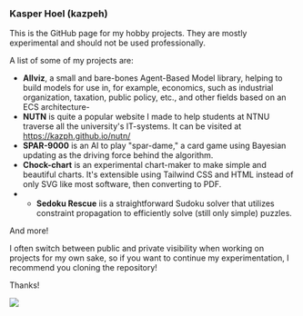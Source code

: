 ### Kasper Hoel (kazpeh)

This is the GitHub page for my hobby projects. They are mostly experimental and should not be used professionally.

A list of some of my projects are:

- **Allviz**, a small and bare-bones Agent-Based Model library, helping to build models for use in, for example, economics, such as industrial organization, taxation, public policy, etc., and other fields based on an ECS architecture-
- **NUTN** is quite a popular website I made to help students at NTNU traverse all the university's IT-systems. It can be visited at https://kazph.github.io/nutn/
- **SPAR-9000** is an AI to play "spar-dame," a card game using Bayesian updating as the driving force behind the algorithm.
- **Chock-chart** is an experimental chart-maker to make simple and beautiful charts. It's extensible using Tailwind CSS and HTML instead of only SVG like most software, then converting to PDF.
- - **Sedoku Rescue** iis a straightforward Sudoku solver that utilizes constraint propagation to efficiently solve (still only simple) puzzles.

And more!

I often switch between public and private visibility when working on projects for my own sake, so if you want to continue my experimentation, I recommend you cloning the repository!

Thanks!

![](https://hit.yhype.me/github/profile?user_id=40857423)

<!--
**kazph/kazph** is a ✨ _special_ ✨ repository because its `README.md` (this file) appears on your GitHub profile.

Here are some ideas to get you started:

- 🔭 I’m currently working on ...
- 🌱 I’m currently learning ...
- 👯 I’m looking to collaborate on ...
- 🤔 I’m looking for help with ...
- 💬 Ask me about ...
- 📫 How to reach me: ...
- 😄 Pronouns: ...
- ⚡ Fun fact: ...
-->
